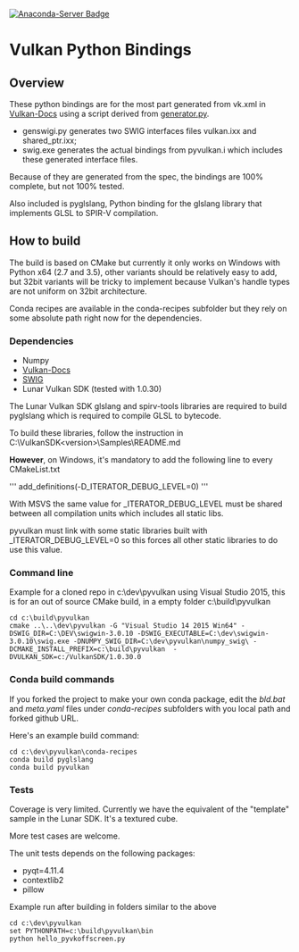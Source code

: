 [![Anaconda-Server Badge](https://anaconda.org/mlamarre/pyvulkan/badges/installer/conda.svg)](https://conda.anaconda.org/mlamarre)

# Vulkan Python Bindings

## Overview

These python bindings are for the most part generated from vk.xml in [Vulkan-Docs](https://github.com/KhronosGroup/Vulkan-Docs) using a script derived from [generator.py](https://github.com/KhronosGroup/Vulkan-Docs/blob/1.0/src/spec/generator.py). 

* genswigi.py generates two SWIG interfaces files vulkan.ixx and shared_ptr.ixx;
* swig.exe generates the actual bindings from pyvulkan.i which includes these generated interface files.

Because of they are generated from the spec, the bindings are 100% complete, but not 100% tested.

Also included is pyglslang, Python binding for the glslang library that implements GLSL to SPIR-V compilation.

## How to build

The build is based on CMake but currently it only works on Windows with Python x64 (2.7 and 3.5), other variants should be relatively easy to add, but 32bit variants will be tricky to implement because Vulkan's handle types are not uniform on 32bit architecture.

Conda recipes are available in the conda-recipes subfolder but they rely on some absolute path right now for the dependencies.

### Dependencies

* Numpy
* [Vulkan-Docs](https://github.com/KhronosGroup/Vulkan-Docs)
* [SWIG](https://github.com/swig/swig)
* Lunar Vulkan SDK (tested with 1.0.30)

The Lunar Vulkan SDK glslang and spirv-tools libraries are required to build pyglslang which is required to compile GLSL to bytecode.

To build these libraries, follow the instruction in C:\VulkanSDK\<version>\Samples\README.md

**However**, on Windows, it's mandatory to add the following line to every CMakeList.txt

'''
add_definitions(-D_ITERATOR_DEBUG_LEVEL=0)
'''

With MSVS the same value for _ITERATOR_DEBUG_LEVEL must be shared between all compilation units which includes all static libs.

pyvulkan must link with some static libraries built with _ITERATOR_DEBUG_LEVEL=0 so this forces all other static libraries to do use this value. 

### Command line

Example for a cloned repo in c:\dev\pyvulkan using Visual Studio 2015, this is for an out of source CMake build, in a empty folder c:\build\pyvulkan

```
cd c:\build\pyvulkan
cmake ..\..\dev\pyvulkan -G "Visual Studio 14 2015 Win64" -DSWIG_DIR=C:\DEV\swigwin-3.0.10 -DSWIG_EXECUTABLE=C:\dev\swigwin-3.0.10\swig.exe -DNUMPY_SWIG_DIR=C:\dev\pyvulkan\numpy_swig\ -DCMAKE_INSTALL_PREFIX=c:\build\pyvulkan  -DVULKAN_SDK=c:/VulkanSDK/1.0.30.0
```

### Conda build commands

If you forked the project to make your own conda package, edit the *bld.bat* and *meta.yaml* files under *conda-recipes* subfolders with you local path and forked github URL.

Here's an example build command:

```
cd c:\dev\pyvulkan\conda-recipes
conda build pyglslang
conda build pyvulkan
```

### Tests

Coverage is very limited. Currently we have the equivalent of the "template" sample in the Lunar SDK. It's a textured cube. 

More test cases are welcome.

The unit tests depends on the following packages:

* pyqt=4.11.4
* contextlib2
* pillow

Example run after building in folders similar to the above

```
cd c:\dev\pyvulkan
set PYTHONPATH=c:\build\pyvulkan\bin
python hello_pyvkoffscreen.py
```




